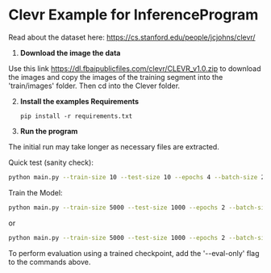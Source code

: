 # Clevr Example for InferenceProgram

Read about the dataset here: https://cs.stanford.edu/people/jcjohns/clevr/

1. **Download the image the data**

Use this link https://dl.fbaipublicfiles.com/clevr/CLEVR_v1.0.zip to download the images and copy the images of the training segment into the 'train/images' folder.
Then cd into the Clever folder.

2. **Install the examples Requirements**
   ```
   pip install -r requirements.txt
   ```

3. **Run the program**

The initial run may take longer as necessary files are extracted.

Quick test (sanity check):
   ```bash
   python main.py --train-size 10 --test-size 10 --epochs 4 --batch-size 2 --dummy
   ```
Train the Model:
   ```bash
   python main.py --train-size 5000 --test-size 1000 --epochs 2 --batch-size 20 --lr 1e-6 --tnorm G
   ```
or 
   ```bash
   python main.py --train-size 5000 --test-size 1000 --epochs 2 --batch-size 20 --lr 1e-6 --tnorm P
   ```

To perform evaluation using a trained checkpoint, add the '--eval-only' flag to the commands above.